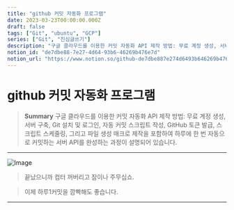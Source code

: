 ```yaml
---
title: "github 커밋 자동화 프로그램"
date: 2023-03-23T00:00:00.000Z
draft: false
tags: ["Git", "ubuntu", "GCP"]
series: ["Git", "진심글쓰기"]
description: "구글 클라우드를 이용한 커밋 자동화 API 제작 방법: 무료 계정 생성, 서버 구축, Git 설치 및 로그인, 자동 커밋 스크립트 작성, GitHub 토큰 발급, 스크립트 스케줄링, 그리고 파일 생성 매크로 제작을 포함하여 하루에 한 번 자동으로 커밋하는 서버 API를 완성하는 과정이 설명되어 있습니다."
notion_id: "de7dbe88-7e27-4d64-93b6-46269b476e7d"
notion_url: "https://www.notion.so/github-de7dbe887e274d6493b646269b476e7d"
---
```


# github 커밋 자동화 프로그램

> **Summary**
> 구글 클라우드를 이용한 커밋 자동화 API 제작 방법: 무료 계정 생성, 서버 구축, Git 설치 및 로그인, 자동 커밋 스크립트 작성, GitHub 토큰 발급, 스크립트 스케줄링, 그리고 파일 생성 매크로 제작을 포함하여 하루에 한 번 자동으로 커밋하는 서버 API를 완성하는 과정이 설명되어 있습니다.

---

![Image](https://github.blog/wp-content/uploads/2020/08/87471037-50ad3c80-c5e3-11ea-9f1b-7963f4615b28.png?fit=1200,630)


> 끝났으니까 컴터 꺼버리고 잠이나 주무십쇼.

> 이제 하루1커밋을 깜빡해도 좋습니다.








---



